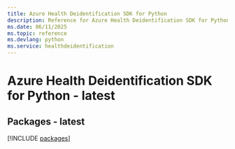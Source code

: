 ```yaml
---
title: Azure Health Deidentification SDK for Python
description: Reference for Azure Health Deidentification SDK for Python
ms.date: 06/11/2025
ms.topic: reference
ms.devlang: python
ms.service: healthdeidentification
---
```

# Azure Health Deidentification SDK for Python - latest
## Packages - latest
[!INCLUDE [packages](health-deidentification-index.md)]